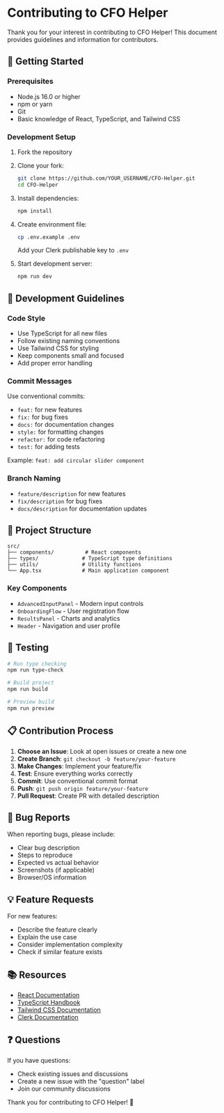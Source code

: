 # Contributing to CFO Helper

Thank you for your interest in contributing to CFO Helper! This document provides guidelines and information for contributors.

## 🚀 Getting Started

### Prerequisites
- Node.js 16.0 or higher
- npm or yarn
- Git
- Basic knowledge of React, TypeScript, and Tailwind CSS

### Development Setup

1. Fork the repository
2. Clone your fork:
   ```bash
   git clone https://github.com/YOUR_USERNAME/CFO-Helper.git
   cd CFO-Helper
   ```

3. Install dependencies:
   ```bash
   npm install
   ```

4. Create environment file:
   ```bash
   cp .env.example .env
   ```
   Add your Clerk publishable key to `.env`

5. Start development server:
   ```bash
   npm run dev
   ```

## 📝 Development Guidelines

### Code Style
- Use TypeScript for all new files
- Follow existing naming conventions
- Use Tailwind CSS for styling
- Keep components small and focused
- Add proper error handling

### Commit Messages
Use conventional commits:
- `feat:` for new features
- `fix:` for bug fixes
- `docs:` for documentation changes
- `style:` for formatting changes
- `refactor:` for code refactoring
- `test:` for adding tests

Example: `feat: add circular slider component`

### Branch Naming
- `feature/description` for new features
- `fix/description` for bug fixes
- `docs/description` for documentation updates

## 🔧 Project Structure

```
src/
├── components/          # React components
├── types/              # TypeScript type definitions
├── utils/              # Utility functions
└── App.tsx             # Main application component
```

### Key Components
- `AdvancedInputPanel` - Modern input controls
- `OnboardingFlow` - User registration flow
- `ResultsPanel` - Charts and analytics
- `Header` - Navigation and user profile

## 🧪 Testing

```bash
# Run type checking
npm run type-check

# Build project
npm run build

# Preview build
npm run preview
```

## 📋 Contribution Process

1. **Choose an Issue**: Look at open issues or create a new one
2. **Create Branch**: `git checkout -b feature/your-feature`
3. **Make Changes**: Implement your feature/fix
4. **Test**: Ensure everything works correctly
5. **Commit**: Use conventional commit format
6. **Push**: `git push origin feature/your-feature`
7. **Pull Request**: Create PR with detailed description

## 🐛 Bug Reports

When reporting bugs, please include:
- Clear bug description
- Steps to reproduce
- Expected vs actual behavior
- Screenshots (if applicable)
- Browser/OS information

## 💡 Feature Requests

For new features:
- Describe the feature clearly
- Explain the use case
- Consider implementation complexity
- Check if similar feature exists

## 📚 Resources

- [React Documentation](https://reactjs.org/docs)
- [TypeScript Handbook](https://www.typescriptlang.org/docs/)
- [Tailwind CSS Documentation](https://tailwindcss.com/docs)
- [Clerk Documentation](https://clerk.com/docs)

## ❓ Questions

If you have questions:
- Check existing issues and discussions
- Create a new issue with the "question" label
- Join our community discussions

Thank you for contributing to CFO Helper! 🚀